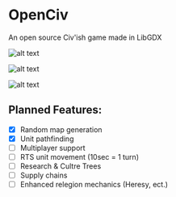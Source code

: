 # OpenCiv

An open source Civ'ish game made in LibGDX

![alt text](https://github.com/rhin123/OpenCiv/blob/master/meta/screenshots/city_menu.png?raw=true?raw=true)

![alt text](https://github.com/rhin123/OpenCiv/blob/master/meta/screenshots/title_screen.png?raw=true)

![alt text](https://github.com/rhin123/OpenCiv/blob/master/meta/screenshots/wold_map.png?raw=true)
## Planned Features:
- [X] Random map generation
- [X] Unit pathfinding
- [ ] Multiplayer support
- [ ] RTS unit movement (10sec = 1 turn)
- [ ] Research & Cultre Trees
- [ ] Supply chains
- [ ] Enhanced relegion mechanics (Heresy, ect.)
